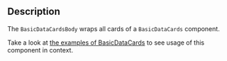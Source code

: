 ## Description 

The `BasicDataCardsBody` wraps all cards of a `BasicDataCards` component.

Take a look at [the examples of BasicDataCards](#/Components/BasicDataCards) to see usage of this component in context.